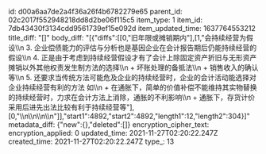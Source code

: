 id: d00a6aa7de2a4f36a26f4b6782279e65
parent_id: 02c2017f552948218dd8d2be06f115c5
item_type: 1
item_id: 7db43430f3134cdd9561739ef15e092d
item_updated_time: 1637764553212
title_diff: "[]"
body_diff: "[{\"diffs\":[[0,\"旧年限或摊销期内\"],[1,\"会持续经营为假设\\\n     3. 企业偿债能力的评估与分析也是基因企业在会计报告期后仍能持续经营的假设\\\n     4. 正是由于考虑到持续经营假设才有了会计上除固定资产折旧与无形资产摊销以外其他权责发生制方法的选择\\\n        + 坏账处理的备抵法\\\n        + 销售收入的确认等\\\n     5. 还要求当传统方法可能危及企业的持续经营时，企业的会计活动能选择对企业持续经营有利的方法 如\\\n        + 在通胀下，简单的价值补偿不能维持其实物替换的持续经营时，力求在会计方法上消除，通胀的不利影响\\\n        + 通胀下，存货计价采用后进先出法比较有利于持续经营等\"],[0,\"\\\n\\\n\\\n\\\n\"]],\"start1\":4892,\"start2\":4892,\"length1\":12,\"length2\":304}]"
metadata_diff: {"new":{},"deleted":[]}
encryption_cipher_text: 
encryption_applied: 0
updated_time: 2021-11-27T02:20:22.247Z
created_time: 2021-11-27T02:20:22.247Z
type_: 13